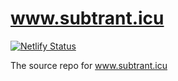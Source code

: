# www.subtrant.icu

[![Netlify Status](https://api.netlify.com/api/v1/badges/477ec277-4c63-4928-ab70-cbabeadb6c55/deploy-status)](https://app.netlify.com/sites/subtrant/deploys)

The source repo for www.subtrant.icu
